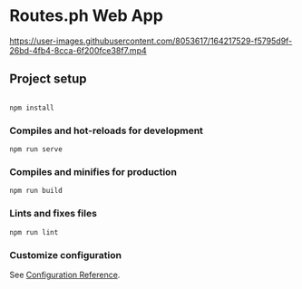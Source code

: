 # Routes.ph Web App

https://user-images.githubusercontent.com/8053617/164217529-f5795d9f-26bd-4fb4-8cca-6f200fce38f7.mp4


## Project setup
```

npm install
```

### Compiles and hot-reloads for development
```
npm run serve
```

### Compiles and minifies for production
```
npm run build
```

### Lints and fixes files
```
npm run lint
```

### Customize configuration
See [Configuration Reference](https://cli.vuejs.org/config/).

